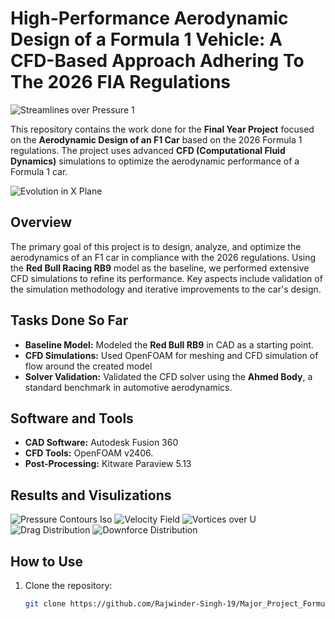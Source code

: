 # High-Performance Aerodynamic Design of a Formula 1 Vehicle: A CFD-Based Approach Adhering To The 2026 FIA Regulations
![Streamlines over Pressure 1](https://github.com/user-attachments/assets/c47a8cdd-3003-4411-9ca2-6b7f634a20ad)

This repository contains the work done for the **Final Year Project** focused on the **Aerodynamic Design of an F1 Car** based on the 2026 Formula 1 regulations. The project uses advanced **CFD (Computational Fluid Dynamics)** simulations to optimize the aerodynamic performance of a Formula 1 car.

![Evolution in X Plane](https://github.com/user-attachments/assets/2b26a115-239d-4f33-b0b4-28a034808eab)

## Overview  

The primary goal of this project is to design, analyze, and optimize the aerodynamics of an F1 car in compliance with the 2026 regulations. Using the **Red Bull Racing RB9** model as the baseline, we performed extensive CFD simulations to refine its performance. Key aspects include validation of the simulation methodology and iterative improvements to the car's design.  

## Tasks Done So Far  

- **Baseline Model:** Modeled the **Red Bull RB9** in CAD as a starting point.  
- **CFD Simulations:** Used OpenFOAM for meshing and CFD simulation of flow around the created model  
- **Solver Validation:** Validated the CFD solver using the **Ahmed Body**, a standard benchmark in automotive aerodynamics. 

## Software and Tools  

- **CAD Software:** Autodesk Fusion 360  
- **CFD Tools:** OpenFOAM v2406.  
- **Post-Processing:** Kitware Paraview 5.13

## Results and Visulizations
![Pressure Contours Iso](https://github.com/user-attachments/assets/4453661a-3595-451d-82c3-3442003376d7)
![Velocity Field](https://github.com/user-attachments/assets/7f3dc432-cde3-4f13-9514-5333e085dc00)
![Vortices over U](https://github.com/user-attachments/assets/8727bd1f-0646-4fe5-b7da-0cb5a694073f)
![Drag Distribution](https://github.com/user-attachments/assets/b6b512ff-8a7d-4d22-82b6-4fa0a24d15df)
![Downforce Distribution](https://github.com/user-attachments/assets/ce56513f-f1cc-468e-8395-e3e70d2e4be3)


## How to Use  

1. Clone the repository:  
   ```bash  
   git clone https://github.com/Rajwinder-Singh-19/Major_Project_Formula1_Aerodynamics.git 
